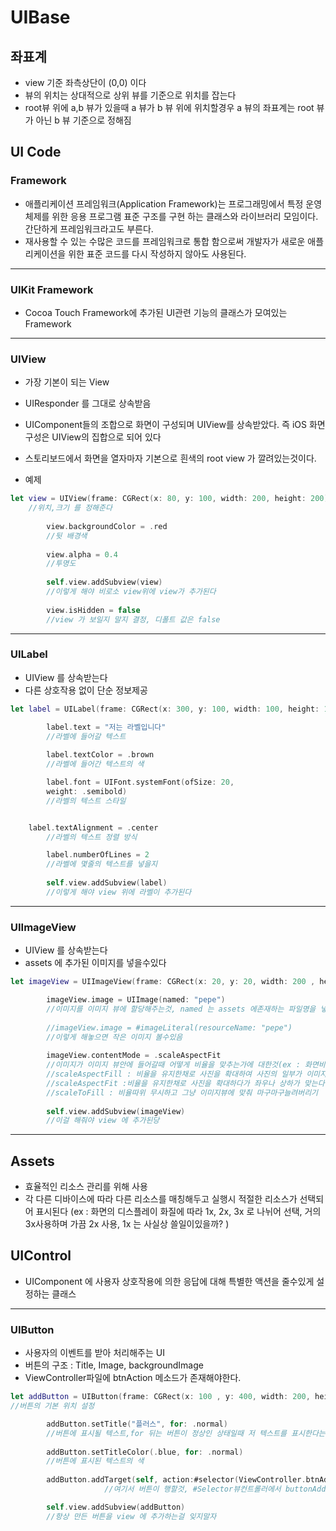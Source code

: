 # UIBase

## 좌표계
* view 기준 좌측상단이 (0,0) 이다
* 뷰의 위치는 상대적으로 상위 뷰를 기준으로 위치를 잡는다
* root뷰 위에 a,b 뷰가 있을때  a 뷰가 b 뷰 위에 위치할경우 a 뷰의 좌표계는 root 뷰가 아닌 b 뷰 기준으로 정해짐

## UI Code
### Framework
 * 애플리케이션 프레임워크(Application Framework)는 프로그래밍에서 특정 운영 체제를 위한 응용 프로그램 표준 구조를 구현 하는 클래스와 라이브러리 모임이다. 간단하게 프레임워크라고도 부른다.
* 재사용할 수 있는 수많은 코드를 프레임워크로 통합 함으로써 개발자가 새로운 애플리케이션을 위한 표준 코드를 다시 작성하지 않아도 사용된다.

---

### UIKit Framework
* Cocoa Touch Framework에 추가된 UI관련 기능의 클래스가 모여있는 Framework

---

### UIView

* 가장 기본이 되는 View
* UIResponder 를 그대로 상속받음
* UIComponent들의 조합으로 화면이 구성되며 UIView를 상속받았다. 즉 iOS 화면구성은 UIView의 집합으로 
되어 있다 
* 스토리보드에서 화면을 열자마자 기본으로 흰색의 root view 가 깔려있는것이다.

* 예제

```swift
let view = UIView(frame: CGRect(x: 80, y: 100, width: 200, height: 200))
	//위치,크기 를 정해준다
	
        view.backgroundColor = .red
        //뒷 배경색
        
        view.alpha = 0.4
        //투명도
        
        self.view.addSubview(view)
        //이렇게 해야 비로소 view위에 view가 추가된다
        
        view.isHidden = false
        //view 가 보일지 말지 결정, 디폴트 값은 false
```

---

### UILabel
* UIView 를 상속받는다
* 다른 상호작용 없이 단순 정보제공


```swift
let label = UILabel(frame: CGRect(x: 300, y: 100, width: 100, height: 100))

        label.text = "저는 라벨입니다"
        //라벨에 들어갈 텍스트
        
        label.textColor = .brown
        //라벨에 들어간 텍스트의 색

        label.font = UIFont.systemFont(ofSize: 20, 
        weight: .semibold)
     	//라벨의 텍스트 스타일


 	label.textAlignment = .center
      	//라벨의 텍스트 정렬 방식

        label.numberOfLines = 2
        //라벨에 몇줄의 텍스트를 넣을지
        
        self.view.addSubview(label)
        //이렇게 해야 view 위에 라벨이 추가된다
```

---

### UIImageView
* UIView 를 상속받는다
* assets 에 추가된 이미지를 넣을수있다

```swift
let imageView = UIImageView(frame: CGRect(x: 20, y: 20, width: 200 , height: 200))

        imageView.image = UIImage(named: "pepe")
        //이미지를 이미지 뷰에 할당해주는것, named 는 assets 에존재하는 파일명을 넣어주면된다.
        
        //imageView.image = #imageLiteral(resourceName: "pepe")
        //이렇게 해놓으면 작은 이미지 볼수있음
        
        imageView.contentMode = .scaleAspectFit
        //이미지가 이미지 뷰안에 들어갈때 어떻게 비율을 맞추는가에 대한것(ex : 화면비율에 맞춰 늘이거나 줄이기, 그냥 확대해버리기) 
        //scaleAspectFill : 비율을 유지한채로 사진을 확대하여 사진의 일부가 이미지 뷰를 벗어나도 전부다 가득찰때까지 확대한다.(사진의 일부가 이미지 뷰에 나오지않는다.)
        //scaleAspectFit :비율을 유지한채로 사진을 확대하다가 좌우나 상하가 맞는다면 거기까지만 확대한다(이미지뷰에 빈공간이 생긴다)
        //scaleToFill : 비율따위 무시하고 그냥 이미지뷰에 맞춰 마구마구늘려버리기
        
        self.view.addSubview(imageView)
        //이걸 해줘야 view 에 추가된당
```

---

## Assets
* 효율적인 리소스 관리를 위해 사용
* 각 다른 디바이스에 따라 다른 리소스를 매칭해두고 실행시 적절한 리소스가 선택되어 표시된다  (ex : 화면의 디스플레이 화질에 따라 1x, 2x, 3x 로 나뉘어 선택, 거의 3x사용하며 가끔 2x 사용, 1x 는 사실상 쓸일이있을까? ) 

## UIControl
* UIComponent 에 사용자 상호작용에 의한 응답에 대해 특별한 액션을 줄수있게 설정하는 클래스

---

### UIButton
* 사용자의 이벤트를 받아 처리해주는 UI
* 버튼의 구조 : Title, Image, backgroundImage
* ViewController파일에 btnAction 메소드가 존재해야한다.

```swift
let addButton = UIButton(frame: CGRect(x: 100 , y: 400, width: 200, height: 200))
//버튼의 기본 위치 설정

        addButton.setTitle("플러스", for: .normal)
        //버튼에 표시될 텍스트,for 뒤는 버튼이 정상인 상태일때 저 텍스트를 표시한다는 뜻 노말 말고도 여러가지있다 나중에 쳐보자
        
        addButton.setTitleColor(.blue, for: .normal)
        //버튼에 표시된 텍스트의 색
        
        addButton.addTarget(self, action:#selector(ViewController.btnAddAction(sender:)),  for: .touchUpInside)
                     //여기서 버튼이 행할것, #Selector뷰컨트롤러에서 buttonAddAction 메소드를 한다는것까진 알겠는데 아직 헷갈림 내일 물어보기

        self.view.addSubview(addButton)
        //항상 만든 버튼을 view 에 추가하는걸 잊지말자

```




